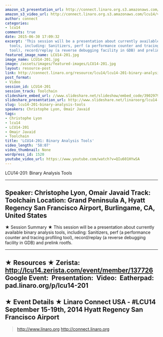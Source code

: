 ```yaml
---
amazon_s3_presentation_url: http://connect.linaro.org.s3.amazonaws.com/hkg15/Videos/09-16-Tuesday/LCU14-201.pdf
amazon_s3_video_url: http://connect.linaro.org.s3.amazonaws.com/lcu14/videos/09-16-Tuesday/LCU14-201-+Binary+Analysis+Tools.mp4
author: connect
categories:
- lcu14
comments: true
date: 2015-06-30 17:09:32
excerpt: 'This session will be a presentation about currently available binary analysis
  tools, including: Sanitizers, perf (a performance counter and tracing profiling
  tool), record/replay (a reverse debugging facility in GDB) and prelink rootfs.'
featured_image_name: LCU14-201.jpg
image_name: LCU14-201.jpg
image: /assets/images/featured-images/LCU14-201.jpg
layout: resource-post
link: http://connect.linaro.org/resource/lcu14/lcu14-201-binary-analysis-tools/
post_format:
- Video
session_id: LCU14-201
session_track: Toolchain
slideshare_embed_url: //www.slideshare.net/slideshow/embed_code/39029796
slideshare_presentation_url: http://www.slideshare.net/linaroorg/lcu14-201-binary-analysis-tools
slug: lcu14-201-binary-analysis-tools
speakers: Christophe Lyon, Omair Javaid
tags:
- Christophe Lyon
- lcu14
- LCU14-201
- Omair Javaid
- Toolchain
title: 'LCU14-201: Binary Analysis Tools'
video_length: '58:07'
video_thumbnail: None
wordpress_id: 1520
youtube_video_url: https://www.youtube.com/watch?v=QIu601HYwSA
---
```


LCU14-201: Binary Analysis Tools

---------------------------------------------------

Speaker: Christophe Lyon, Omair Javaid
Track: Toolchain
Location: Grand Peninsula A, Hyatt Regency San Francisco Airport, Burlingame, CA, United States
---------------------------------------------------

★ Session Summary ★
This session will be a presentation about currently available binary analysis tools, including: Sanitizers, perf (a performance counter and tracing profiling tool), record/replay (a reverse debugging facility in GDB) and prelink rootfs.

---------------------------------------------------

★ Resources ★
Zerista: http://lcu14.zerista.com/event/member/137726
Google Event: 
Presentation: 
Video: 
Eatherpad: pad.linaro.org/p/lcu14-201
---------------------------------------------------

★ Event Details ★
Linaro Connect USA - #LCU14
September 15-19th, 2014
Hyatt Regency San Francisco Airport
---------------------------------------------------

> http://www.linaro.org
> http://connect.linaro.org
